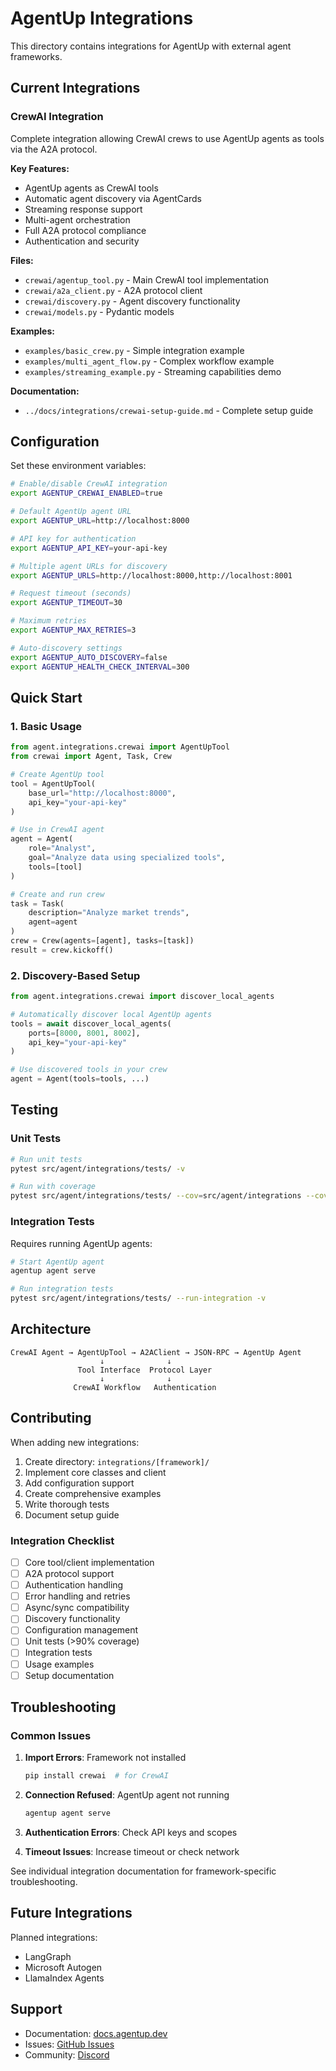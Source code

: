 # AgentUp Integrations

This directory contains integrations for AgentUp with external agent frameworks.

## Current Integrations

### CrewAI Integration

Complete integration allowing CrewAI crews to use AgentUp agents as tools via the A2A protocol.

**Key Features:**
- AgentUp agents as CrewAI tools
- Automatic agent discovery via AgentCards
- Streaming response support
- Multi-agent orchestration
- Full A2A protocol compliance
- Authentication and security

**Files:**
- `crewai/agentup_tool.py` - Main CrewAI tool implementation
- `crewai/a2a_client.py` - A2A protocol client
- `crewai/discovery.py` - Agent discovery functionality
- `crewai/models.py` - Pydantic models

**Examples:**
- `examples/basic_crew.py` - Simple integration example
- `examples/multi_agent_flow.py` - Complex workflow example
- `examples/streaming_example.py` - Streaming capabilities demo

**Documentation:**
- `../docs/integrations/crewai-setup-guide.md` - Complete setup guide

## Configuration

Set these environment variables:

```bash
# Enable/disable CrewAI integration
export AGENTUP_CREWAI_ENABLED=true

# Default AgentUp agent URL
export AGENTUP_URL=http://localhost:8000

# API key for authentication
export AGENTUP_API_KEY=your-api-key

# Multiple agent URLs for discovery
export AGENTUP_URLS=http://localhost:8000,http://localhost:8001

# Request timeout (seconds)
export AGENTUP_TIMEOUT=30

# Maximum retries
export AGENTUP_MAX_RETRIES=3

# Auto-discovery settings
export AGENTUP_AUTO_DISCOVERY=false
export AGENTUP_HEALTH_CHECK_INTERVAL=300
```

## Quick Start

### 1. Basic Usage

```python
from agent.integrations.crewai import AgentUpTool
from crewai import Agent, Task, Crew

# Create AgentUp tool
tool = AgentUpTool(
    base_url="http://localhost:8000",
    api_key="your-api-key"
)

# Use in CrewAI agent
agent = Agent(
    role="Analyst",
    goal="Analyze data using specialized tools",
    tools=[tool]
)

# Create and run crew
task = Task(
    description="Analyze market trends",
    agent=agent
)
crew = Crew(agents=[agent], tasks=[task])
result = crew.kickoff()
```

### 2. Discovery-Based Setup

```python
from agent.integrations.crewai import discover_local_agents

# Automatically discover local AgentUp agents
tools = await discover_local_agents(
    ports=[8000, 8001, 8002],
    api_key="your-api-key"
)

# Use discovered tools in your crew
agent = Agent(tools=tools, ...)
```

## Testing

### Unit Tests

```bash
# Run unit tests
pytest src/agent/integrations/tests/ -v

# Run with coverage
pytest src/agent/integrations/tests/ --cov=src/agent/integrations --cov-report=html
```

### Integration Tests

Requires running AgentUp agents:

```bash
# Start AgentUp agent
agentup agent serve

# Run integration tests
pytest src/agent/integrations/tests/ --run-integration -v
```

## Architecture

```
CrewAI Agent → AgentUpTool → A2AClient → JSON-RPC → AgentUp Agent
                    ↓              ↓
               Tool Interface  Protocol Layer
                    ↓              ↓
              CrewAI Workflow   Authentication
```

## Contributing

When adding new integrations:

1. Create directory: `integrations/[framework]/`
2. Implement core classes and client
3. Add configuration support
4. Create comprehensive examples
5. Write thorough tests
6. Document setup guide

### Integration Checklist

- [ ] Core tool/client implementation
- [ ] A2A protocol support
- [ ] Authentication handling
- [ ] Error handling and retries
- [ ] Async/sync compatibility
- [ ] Discovery functionality
- [ ] Configuration management
- [ ] Unit tests (>90% coverage)
- [ ] Integration tests
- [ ] Usage examples
- [ ] Setup documentation

## Troubleshooting

### Common Issues

1. **Import Errors**: Framework not installed
   ```bash
   pip install crewai  # for CrewAI
   ```

2. **Connection Refused**: AgentUp agent not running
   ```bash
   agentup agent serve
   ```

3. **Authentication Errors**: Check API keys and scopes

4. **Timeout Issues**: Increase timeout or check network

See individual integration documentation for framework-specific troubleshooting.

## Future Integrations

Planned integrations:
- LangGraph
- Microsoft Autogen
- LlamaIndex Agents

## Support

- Documentation: [docs.agentup.dev](https://docs.agentup.dev)
- Issues: [GitHub Issues](https://github.com/RedDotRocket/AgentUp/issues)
- Community: [Discord](https://discord.gg/pPcjYzGvbS)